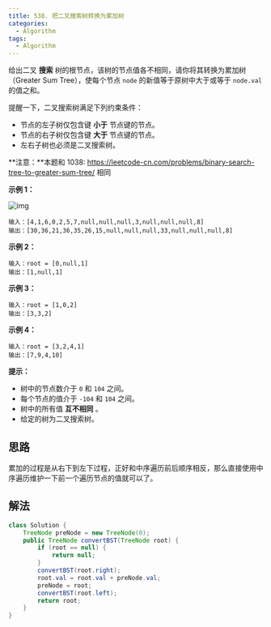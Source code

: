 ```yaml
---
title: 538. 把二叉搜索树转换为累加树
categories:
  - Algorithm
tags:
  - Algorithm
---
```


给出二叉 **搜索** 树的根节点，该树的节点值各不相同，请你将其转换为累加树（Greater Sum Tree），使每个节点 `node` 的新值等于原树中大于或等于 `node.val` 的值之和。

提醒一下，二叉搜索树满足下列约束条件：

- 节点的左子树仅包含键 **小于** 节点键的节点。
- 节点的右子树仅包含键 **大于** 节点键的节点。
- 左右子树也必须是二叉搜索树。

**注意：**本题和 1038: https://leetcode-cn.com/problems/binary-search-tree-to-greater-sum-tree/ 相同

**示例 1：**

![img](https://raw.githubusercontent.com/Traserve/traserve.github.io/master/_posts/algorithm/images/538-1.png)

```
输入：[4,1,6,0,2,5,7,null,null,null,3,null,null,null,8]
输出：[30,36,21,36,35,26,15,null,null,null,33,null,null,null,8]
```

**示例 2：**

```
输入：root = [0,null,1]
输出：[1,null,1]
```

**示例 3：**

```
输入：root = [1,0,2]
输出：[3,3,2]
```

**示例 4：**

```
输入：root = [3,2,4,1]
输出：[7,9,4,10]
```

**提示：**

- 树中的节点数介于 `0` 和 `104` 之间。
- 每个节点的值介于 `-104` 和 `104` 之间。
- 树中的所有值 **互不相同** 。
- 给定的树为二叉搜索树。

## 思路

累加的过程是从右下到左下过程，正好和中序遍历前后顺序相反，那么直接使用中序遍历维护一下前一个遍历节点的值就可以了。

## 解法

```java
class Solution {
    TreeNode preNode = new TreeNode(0);
    public TreeNode convertBST(TreeNode root) {
        if (root == null) {
            return null;
        }
        convertBST(root.right);
        root.val = root.val + preNode.val;
        preNode = root;
        convertBST(root.left);
        return root;
    }
}
```

